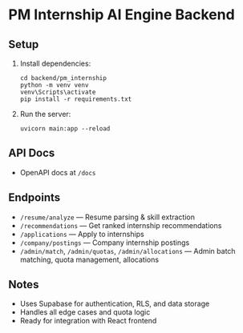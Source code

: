 # PM Internship AI Engine Backend

## Setup

1. Install dependencies:
   ```
   cd backend/pm_internship
   python -m venv venv
   venv\Scripts\activate
   pip install -r requirements.txt
   ```
2. Run the server:
   ```
   uvicorn main:app --reload
   ```

## API Docs
- OpenAPI docs at `/docs`

## Endpoints
- `/resume/analyze` — Resume parsing & skill extraction
- `/recommendations` — Get ranked internship recommendations
- `/applications` — Apply to internships
- `/company/postings` — Company internship postings
- `/admin/match`, `/admin/quotas`, `/admin/allocations` — Admin batch matching, quota management, allocations

## Notes
- Uses Supabase for authentication, RLS, and data storage
- Handles all edge cases and quota logic
- Ready for integration with React frontend
